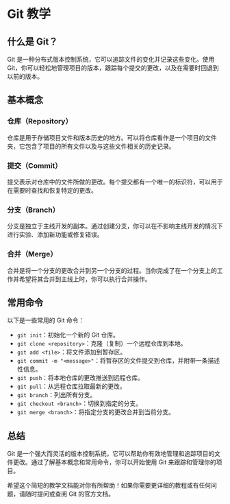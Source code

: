 # Git 教学

## 什么是 Git？

Git 是一种分布式版本控制系统，它可以追踪文件的变化并记录这些变化。使用 Git，你可以轻松地管理项目的版本，跟踪每个提交的更改，以及在需要时回退到以前的版本。

## 基本概念

### 仓库（Repository）

仓库是用于存储项目文件和版本历史的地方。可以将仓库看作是一个项目的文件夹，它包含了项目的所有文件以及与这些文件相关的历史记录。

### 提交（Commit）

提交表示对仓库中的文件所做的更改。每个提交都有一个唯一的标识符，可以用于在需要时查找和恢复特定的更改。

### 分支（Branch）

分支是独立于主线开发的副本。通过创建分支，你可以在不影响主线开发的情况下进行实验、添加新功能或修复错误。

### 合并（Merge）

合并是将一个分支的更改合并到另一个分支的过程。当你完成了在一个分支上的工作并希望将其合并到主线上时，你可以执行合并操作。

## 常用命令

以下是一些常用的 Git 命令：

- `git init`：初始化一个新的 Git 仓库。
- `git clone <repository>`：克隆（复制）一个远程仓库到本地。
- `git add <file>`：将文件添加到暂存区。
- `git commit -m "<message>"`：将暂存区的文件提交到仓库，并附带一条描述性信息。
- `git push`：将本地仓库的更改推送到远程仓库。
- `git pull`：从远程仓库拉取最新的更改。
- `git branch`：列出所有分支。
- `git checkout <branch>`：切换到指定的分支。
- `git merge <branch>`：将指定分支的更改合并到当前分支。

## 总结

Git 是一个强大而灵活的版本控制系统，它可以帮助你有效地管理和追踪项目的文件更改。通过了解基本概念和常用命令，你可以开始使用
Git 来跟踪和管理你的项目。

希望这个简短的教学文档能对你有所帮助！如果你需要更详细的教程或有任何问题，请随时提问或查阅 Git 的官方文档。
